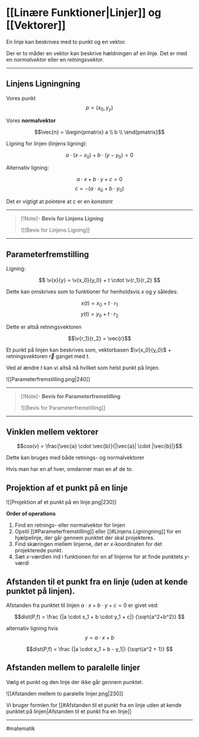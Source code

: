 # [[Linære Funktioner|Linjer]] og [[Vektorer]]

En linje kan beskrives med to punkt og en vektor. 

Der er to måder en vektor kan beskrive hældningen af en linje. Det er med en *normalvektor* eller en *retningsvektor*.

---

## Linjens Ligningning

Vores punkt
$$p = (x_0,y_y)$$

Vores **normalvektor**

$$\vec{n} = \begin{pmatrix}
a \\
b \\
\end{pmatrix}$$

Ligning for linjen (linjens ligning):

$$a \cdot (x-x_0) + b \cdot (y - y_0) = 0$$

Alternativ ligning:

$$a \cdot x + b \cdot y + c = 0$$
$$c = - (a \cdot x_0 + b \cdot y_0)$$

Det er vigtigt at pointere at $c$ er en *konstant*

---

>[!Note]- **Bevis for Linjens Ligning**
>
>![[Bevis for Linjens Ligning]]
>

---

## Parameterfremstilling

Ligning:

$$
\v{x}{y} = \v{x_0}{y_0} + t \cdot \v{r_1}{r_2}
$$

Dette kan omskrives som to funktioner for henholdsvis $x$ og $y$ således:

$$x(t) = x_0 + t \cdot r_1$$
$$y(t) = y_0 + t \cdot r_2$$

Dette er altså retningsvektoren

$$\v{r_1}{r_2} = \vec{r}$$

Et punkt på linjen kan beskrives som, vektorbasen $\v{x_0}{y_0}$ + retningsvektoren $\vec{r}$ ganget med $t$. 

Ved at ændre $t$ kan vi altså nå hvilket som helst punkt på linjen.

![[Parameterfremstilling.png|240]]

---
>[!Note]- **Bevis for Parameterfremstilling**
>
>![[Bevis for Parameterfremstilling]]
>

---

## Vinklen mellem vektorer
$$cos(v) = \frac{\vec{a} \cdot \vec{b}}{|\vec{a}| \cdot |\vec{b}|}$$

Dette kan bruges med både retnings- og normalvektorer

Hvis man har en af hver, omdanner man en af de to.

## Projektion af et punkt på en linje

![[Projektion af et punkt på en linje.png|230]]

**Order of operations**
1. Find en retnings- eller normalvektor for linjen
2. Opstil [[#Parameterfremstilling]] eller [[#Linjens Ligningning]] for en hjælpelinje, der går gennem punktet der skal projekteres.
3. Find skæringen mellem linjerne, det er $x$-koordinaten for det projekterede punkt.
4. Sæt $x$-værdien ind i funktionen for en af linjerne for at finde punktets $y$-værdi

## Afstanden til et punkt fra en linje (uden at kende punktet på linjen).

Afstanden fra punktet til linjen  $a \cdot x + b \cdot y + c = 0$ er givet ved:

$$dist(P,f) = \frac
{|a \cdot x_1 + b \cdot y_1 + c|}
{\sqrt{a^2+b^2}}
$$

alternativ ligning hvis 
$$y = a \cdot x + b$$

$$dist(P,f) = \frac
{|a \cdot x_1 + b - y_1|}
{\sqrt{a^2 + 1}}
$$

## Afstanden mellem to paralelle linjer
Vælg et punkt og den linje der ikke går gennem punktet.

![[Afstanden mellem to paralelle linjer.png|230]]

Vi bruger formlen for [[#Afstanden til et punkt fra en linje uden at kende punktet på linjen|Afstanden til et punkt fra en linje]]


---

#matematik 